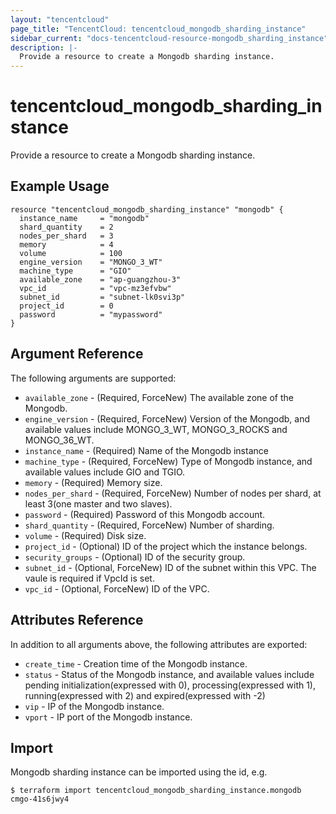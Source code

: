 ```yaml
---
layout: "tencentcloud"
page_title: "TencentCloud: tencentcloud_mongodb_sharding_instance"
sidebar_current: "docs-tencentcloud-resource-mongodb_sharding_instance"
description: |-
  Provide a resource to create a Mongodb sharding instance.
---
```


# tencentcloud_mongodb_sharding_instance

Provide a resource to create a Mongodb sharding instance.

## Example Usage

```hcl
resource "tencentcloud_mongodb_sharding_instance" "mongodb" {
  instance_name     = "mongodb"
  shard_quantity    = 2
  nodes_per_shard   = 3
  memory            = 4
  volume            = 100
  engine_version    = "MONGO_3_WT"
  machine_type      = "GIO"
  available_zone    = "ap-guangzhou-3"
  vpc_id            = "vpc-mz3efvbw"
  subnet_id         = "subnet-lk0svi3p"
  project_id        = 0
  password          = "mypassword"
}
```

## Argument Reference

The following arguments are supported:

* `available_zone` - (Required, ForceNew) The available zone of the Mongodb.
* `engine_version` - (Required, ForceNew) Version of the Mongodb, and available values include MONGO_3_WT, MONGO_3_ROCKS and MONGO_36_WT.
* `instance_name` - (Required) Name of the Mongodb instance
* `machine_type` - (Required, ForceNew) Type of Mongodb instance, and available values include GIO and TGIO.
* `memory` - (Required) Memory size.
* `nodes_per_shard` - (Required, ForceNew) Number of nodes per shard, at least 3(one master and two slaves).
* `password` - (Required) Password of this Mongodb account.
* `shard_quantity` - (Required, ForceNew) Number of sharding.
* `volume` - (Required) Disk size.
* `project_id` - (Optional) ID of the project which the instance belongs.
* `security_groups` - (Optional) ID of the security group.
* `subnet_id` - (Optional, ForceNew) ID of the subnet within this VPC. The vaule is required if VpcId is set.
* `vpc_id` - (Optional, ForceNew) ID of the VPC.

## Attributes Reference

In addition to all arguments above, the following attributes are exported:

* `create_time` - Creation time of the Mongodb instance.
* `status` - Status of the Mongodb instance, and available values include pending initialization(expressed with 0),  processing(expressed with 1), running(expressed with 2) and expired(expressed with -2)
* `vip` - IP of the Mongodb instance.
* `vport` - IP port of the Mongodb instance.


## Import

Mongodb sharding instance can be imported using the id, e.g.

```
$ terraform import tencentcloud_mongodb_sharding_instance.mongodb cmgo-41s6jwy4
```

